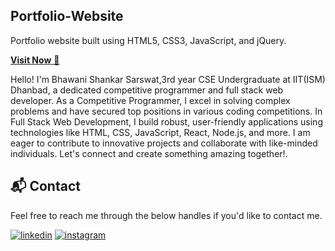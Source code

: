 ## Portfolio-Website
Portfolio website built using HTML5, CSS3, JavaScript, and jQuery.

<a href="" target="_blank">**Visit Now** 🚀</a>

Hello! I'm Bhawani Shankar Sarswat,3rd year CSE Undergraduate at IIT(ISM) Dhanbad, a dedicated competitive programmer and full stack web developer. As a Competitive Programmer, I excel in solving complex problems and have secured top positions in various coding competitions. In Full Stack Web Development, I build robust, user-friendly applications using technologies like HTML, CSS, JavaScript, React, Node.js, and more. I am eager to contribute to innovative projects and collaborate with like-minded individuals. Let's connect and create something amazing together!.

<h2>📬 Contact</h2>

Feel free to reach me through the below handles if you'd like to contact me.

[![linkedin](https://img.shields.io/badge/LinkedIn-0077B5?style=for-the-badge&logo=linkedin&logoColor=white)](https://www.linkedin.com/in/bhawani-shankar-sarswat-45921b19b)
[![instagram](https://img.shields.io/badge/Instagram-E4405F?style=for-the-badge&logo=instagram&logoColor=white)](https://www.instagram.com/ivar_258_01)

